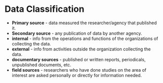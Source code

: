 # Data Classification
* __Primary source__ - data measured the researcher/agency that published it.
* __Secondary  source__  - any publication of data by another agency.
* __internal__ -  info from the operations and functions of the organizations of collecting the data.
* __external__ - info from activities outside the organization collecting the data.
* __documentary sources__  - published or written reports, periodicals, unpublished documents, etc.
* __field sources__  -  researchers who have done studies on the area of interest are asked personally or directly for information needed.
